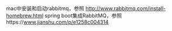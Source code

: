 mac中安装和启动rabbitmq，参照 http://www.rabbitmq.com/install-homebrew.html
spring boot集成RabbitMQ，参照https://www.jianshu.com/p/e1258c004314